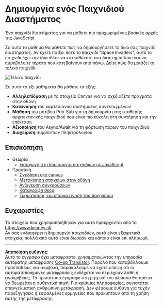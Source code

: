 <!--
CO_OP_TRANSLATOR_METADATA:
{
  "original_hash": "c40a698395ee5102715f7880bba3f2e7",
  "translation_date": "2025-08-26T21:52:06+00:00",
  "source_file": "6-space-game/README.md",
  "language_code": "el"
}
-->
# Δημιουργία ενός Παιχνιδιού Διαστήματος

Ένα παιχνίδι διαστήματος για να μάθετε πιο προχωρημένες βασικές αρχές της JavaScript

Σε αυτό το μάθημα θα μάθετε πώς να δημιουργήσετε το δικό σας παιχνίδι διαστήματος. Αν έχετε παίξει ποτέ το παιχνίδι "Space Invaders", αυτό το παιχνίδι έχει την ίδια ιδέα: να κατευθύνετε ένα διαστημόπλοιο και να πυροβολείτε τέρατα που κατεβαίνουν από πάνω. Δείτε πώς θα μοιάζει το τελικό παιχνίδι:

![Τελικό παιχνίδι](../../../6-space-game/images/pewpew.gif)

Σε αυτά τα έξι μαθήματα θα μάθετε τα εξής:

- **Αλληλεπίδραση** με το στοιχείο Canvas για να σχεδιάζετε πράγματα στην οθόνη
- **Κατανόηση** του καρτεσιανού συστήματος συντεταγμένων
- **Μάθηση** του μοτίβου Pub-Sub για τη δημιουργία μιας σταθερής αρχιτεκτονικής παιχνιδιού που είναι πιο εύκολη στη συντήρηση και την επέκταση
- **Αξιοποίηση** του Async/Await για τη φόρτωση πόρων του παιχνιδιού
- **Διαχείριση** συμβάντων πληκτρολογίου

## Επισκόπηση

- Θεωρία
   - [Εισαγωγή στη δημιουργία παιχνιδιών με JavaScript](1-introduction/README.md)
- Πρακτική
   - [Σχεδίαση στο canvas](2-drawing-to-canvas/README.md)
   - [Μετακίνηση στοιχείων στην οθόνη](3-moving-elements-around/README.md)
   - [Ανίχνευση συγκρούσεων](4-collision-detection/README.md)
   - [Καταγραφή σκορ](5-keeping-score/README.md)
   - [Τερματισμός και επανεκκίνηση του παιχνιδιού](6-end-condition/README.md)

## Ευχαριστίες

Τα στοιχεία που χρησιμοποιήθηκαν για αυτό προέρχονται από το https://www.kenney.nl/.  
Αν σας ενδιαφέρει η δημιουργία παιχνιδιών, αυτά είναι εξαιρετικά στοιχεία, πολλά από αυτά είναι δωρεάν και κάποια είναι επί πληρωμή.

---

**Αποποίηση ευθύνης**:  
Αυτό το έγγραφο έχει μεταφραστεί χρησιμοποιώντας την υπηρεσία αυτόματης μετάφρασης [Co-op Translator](https://github.com/Azure/co-op-translator). Παρόλο που καταβάλλουμε προσπάθειες για ακρίβεια, παρακαλούμε να έχετε υπόψη ότι οι αυτοματοποιημένες μεταφράσεις ενδέχεται να περιέχουν λάθη ή ανακρίβειες. Το πρωτότυπο έγγραφο στη μητρική του γλώσσα θα πρέπει να θεωρείται η αυθεντική πηγή. Για κρίσιμες πληροφορίες, συνιστάται επαγγελματική ανθρώπινη μετάφραση. Δεν φέρουμε ευθύνη για τυχόν παρεξηγήσεις ή εσφαλμένες ερμηνείες που προκύπτουν από τη χρήση αυτής της μετάφρασης.